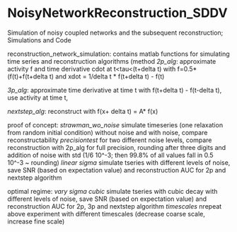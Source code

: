 # NoisyNetworkReconstruction_SDDV
Simulation of noisy coupled networks and the subsequent reconstruction; Simulations and Code

reconstruction_network_simulation: contains matlab functions for simulating time series and reconstruction algorithms (method *2p_alg*: approximate activity f and time derivative cdot at t<tau<(t+delta t) with f=0.5*(f(t)+f(t+delta t) and xdot = 1/delta t * f(t+delta t) - f(t)

*3p_alg*: approximate time derivative at time t with f(t+delta t) - f(t-delta t), use activity at time t, 

*nextstep_alg*: reconstruct with f(x+ delta t) = A* f(x)

proof of concept: 
*strawman_wo_noise* simulate timeseries (one relaxation from random initial condition) without noise  and with noise, compare reconstructability
*precisiontest* for two different noise levels, compare reconstruction with 2p_alg for full precision, rounding after three digits and addition of noise with std (1/6 10^-3; then 99.8% of all values fall in 0.5 10^-3 ~ rounding)
*linear sigma* simulate tseries with different levels of noise, save SNR (based on expectation value) and reconstruction AUC for 2p and nextstep algorithm

optimal regime:
*vary sigma cubic* simulate tseries with cubic decay with different levels of noise, save SNR (based on expectation value) and reconstruction AUC for 2p, 3p and nextstep algorithm
*timescales* nrepeat above experiment with different timescales (decrease coarse scale, increase fine scale)


